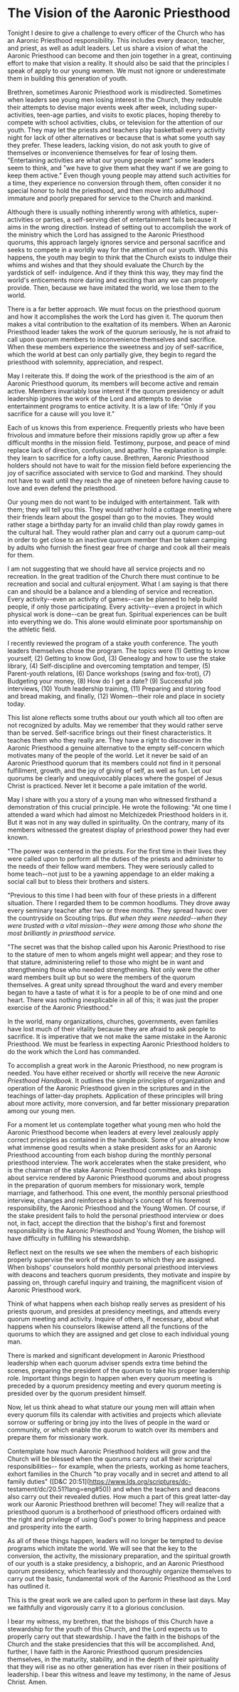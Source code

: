 # The Vision of the Aaronic Priesthood

Tonight I desire to give a challenge to every officer of the Church who has an
Aaronic Priesthood responsibility. This includes every deacon, teacher, and
priest, as well as adult leaders. Let us share a vision of what the Aaronic
Priesthood can become and then join together in a great, continuing effort to
make that vision a reality. It should also be said that the principles I speak
of apply to our young women. We must not ignore or underestimate them in
building this generation of youth.

Brethren, sometimes Aaronic Priesthood work is misdirected. Sometimes when
leaders see young men losing interest in the Church, they redouble their
attempts to devise major events week after week, including super-activities,
teen-age parties, and visits to exotic places, hoping thereby to compete with
school activities, clubs, or television for the attention of our youth. They
may let the priests and teachers play basketball every activity night for lack
of other alternatives or because that is what some youth say they prefer.
These leaders, lacking vision, do not ask youth to give of themselves or
inconvenience themselves for fear of losing them. "Entertaining activities are
what our young people want" some leaders seem to think, and "we have to give
them what they want if we are going to keep them active." Even though young
people may attend such activities for a time, they experience no conversion
through them, often consider it no special honor to hold the priesthood, and
then move into adulthood immature and poorly prepared for service to the
Church and mankind.

Although there is usually nothing inherently wrong with athletics, super-
activities or parties, a self-serving diet of entertainment fails because it
aims in the wrong direction. Instead of setting out to accomplish the work of
the ministry which the Lord has assigned to the Aaronic Priesthood quorums,
this approach largely ignores service and personal sacrifice and seeks to
compete in a worldly way for the attention of our youth. When this happens,
the youth may begin to think that the Church exists to indulge their whims and
wishes and that they should evaluate the Church by the yardstick of self-
indulgence. And if they think this way, they may find the world's enticements
more daring and exciting than any we can properly provide. Then, because we
have imitated the world, we lose them to the world.

There is a far better approach. We must focus on the priesthood quorum and how
it accomplishes the work the Lord has given it. The quorum then makes a vital
contribution to the exaltation of its members. When an Aaronic Priesthood
leader takes the work of the quorum seriously, he is not afraid to call upon
quorum members to inconvenience themselves and sacrifice. When these members
experience the sweetness and joy of self-sacrifice, which the world at best
can only partially give, they begin to regard the priesthood with solemnity,
appreciation, and respect.

May I reiterate this. If doing the work of the priesthood is the aim of an
Aaronic Priesthood quorum, its members will become active and remain active.
Members invariably lose interest if the quorum presidency or adult leadership
ignores the work of the Lord and attempts to devise entertainment programs to
entice activity. It is a law of life: "Only if you sacrifice for a cause will
you love it."

Each of us knows this from experience. Frequently priests who have been
frivolous and immature before their missions rapidly grow up after a few
difficult months in the mission field. Testimony, purpose, and peace of mind
replace lack of direction, confusion, and apathy. The explanation is simple:
they learn to sacrifice for a lofty cause. Brethren, Aaronic Priesthood
holders should not have to wait for the mission field before experiencing the
joy of sacrifice associated with service to God and mankind. They should not
have to wait until they reach the age of nineteen before having cause to love
and even defend the priesthood.

Our young men do not want to be indulged with entertainment. Talk with them;
they will tell you this. They would rather hold a cottage meeting where their
friends learn about the gospel than go to the movies. They would rather stage
a birthday party for an invalid child than play rowdy games in the cultural
hall. They would rather plan and carry out a quorum camp-out in order to get
close to an inactive quorum member than be taken camping by adults who furnish
the finest gear free of charge and cook all their meals for them.

I am not suggesting that we should have all service projects and no
recreation. In the great tradition of the Church there must continue to be
recreation and social and cultural enjoyment. What I am saying is that there
can and should be a balance and a blending of service and recreation. Every
activity--even an activity of games--can be planned to help build people, if
only those participating. Every activity--even a project in which physical
work is done--can be great fun. Spiritual experiences can be built into
everything we do. This alone would eliminate poor sportsmanship on the
athletic field.

I recently reviewed the program of a stake youth conference. The youth leaders
themselves chose the program. The topics were (1) Getting to know yourself,
(2) Getting to know God, (3) Genealogy and how to use the stake library, (4)
Self-discipline and overcoming temptation and temper, (5) Parent-youth
relations, (6) Dance workshops (swing and fox-trot), (7) Budgeting your money,
(8) How do I get a date? (9) Successful job interviews, (10) Youth leadership
training, (11) Preparing and storing food and bread making, and finally, (12)
Women--their role and place in society today.

This list alone reflects some truths about our youth which all too often are
not recognized by adults. May we remember that they would rather serve than be
served. Self-sacrifice brings out their finest characteristics. It teaches
them who they really are. They have a right to discover in the Aaronic
Priesthood a genuine alternative to the empty self-concern which motivates
many of the people of the world. Let it never be said of an Aaronic Priesthood
quorum that its members could not find in it personal fulfillment, growth, and
the joy of giving of self, as well as fun. Let our quorums be clearly and
unequivocably places where the gospel of Jesus Christ is practiced. Never let
it become a pale imitation of the world.

May I share with you a story of a young man who witnessed firsthand a
demonstration of this crucial principle. He wrote the following: "At one time
I attended a ward which had almost no Melchizedek Priesthood holders in it.
But it was not in any way dulled in spirituality. On the contrary, many of its
members witnessed the greatest display of priesthood power they had ever
known.

"The power was centered in the priests. For the first time in their lives they
were called upon to perform all the duties of the priests and administer to
the needs of their fellow ward members. They were seriously called to home
teach--not just to be a yawning appendage to an elder making a social call but
to bless their brothers and sisters.

"Previous to this time I had been with four of these priests in a different
situation. There I regarded them to be common hoodlums. They drove away every
seminary teacher after two or three months. They spread havoc over the
countryside on Scouting trips. _But when they were needed--when they were
trusted with a vital mission--they were among those who shone the most
brilliantly in priesthood service._

"The secret was that the bishop called upon his Aaronic Priesthood to rise to
the stature of men to whom angels might well appear; and they rose to that
stature, administering relief to those who might be in want and strengthening
those who needed strengthening. Not only were the other ward members built up
but so were the members of the quorum themselves. A great unity spread
throughout the ward and every member began to have a taste of what it is for a
people to be of one mind and one heart. There was nothing inexplicable in all
of this; it was just the proper exercise of the Aaronic Priesthood."

In the world, many organizations, churches, governments, even families have
lost much of their vitality because they are afraid to ask people to
sacrifice. It is imperative that we not make the same mistake in the Aaronic
Priesthood. We must be fearless in expecting Aaronic Priesthood holders to do
the work which the Lord has commanded.

To accomplish a great work in the Aaronic Priesthood, no new program is
needed. You have either received or shortly will receive the new _Aaronic
Priesthood Handbook._ It outlines the simple principles of organization and
operation of the Aaronic Priesthood given in the scriptures and in the
teachings of latter-day prophets. Application of these principles will bring
about more activity, more conversion, and far better missionary preparation
among our young men.

For a moment let us contemplate together what young men who hold the Aaronic
Priesthood become when leaders at every level zealously apply correct
principles as contained in the handbook. Some of you already know what immense
good results when a stake president asks for an Aaronic Priesthood accounting
from each bishop during the monthly personal priesthood interview. The work
accelerates when the stake president, who is the chairman of the stake Aaronic
Priesthood committee, asks bishops about service rendered by Aaronic
Priesthood quorums and about progress in the preparation of quorum members for
missionary work, temple marriage, and fatherhood. This one event, the monthly
personal priesthood interview, changes and reinforces a bishop's concept of
his foremost responsibility, the Aaronic Priesthood and the Young Women. Of
course, if the stake president fails to hold the personal priesthood interview
or does not, in fact, accept the direction that the bishop's first and
foremost responsibility is the Aaronic Priesthood and Young Women, the bishop
will have difficulty in fulfilling his stewardship.

Reflect next on the results we see when the members of each bishopric properly
supervise the work of the quorum to which they are assigned. When bishops'
counselors hold monthly personal priesthood interviews with deacons and
teachers quorum presidents, they motivate and inspire by passing on, through
careful inquiry and training, the magnificent vision of Aaronic Priesthood
work.

Think of what happens when each bishop really serves as president of his
priests quorum, and presides at presidency meetings, and attends every quorum
meeting and activity. Inquire of others, if necessary, about what happens when
his counselors likewise attend all the functions of the quorums to which they
are assigned and get close to each individual young man.

There is marked and significant development in Aaronic Priesthood leadership
when each quorum adviser spends extra time behind the scenes, preparing the
president of the quorum to take his proper leadership role. Important things
begin to happen when every quorum meeting is preceded by a quorum presidency
meeting and every quorum meeting is presided over by the quorum president
himself.

Now, let us think ahead to what stature our young men will attain when every
quorum fills its calendar with activities and projects which alleviate sorrow
or suffering or bring joy into the lives of people in the ward or community,
or which enable the quorum to watch over its members and prepare them for
missionary work.

Contemplate how much Aaronic Priesthood holders will grow and the Church will
be blessed when the quorums carry out all their scriptural responsibilities--
for example, when the priests, working as home teachers, exhort families in
the Church "to pray vocally and in secret and attend to all family duties"
([D&amp;C 20:51](https://www.lds.org/scriptures/dc-
testament/dc/20.51?lang=eng#50)) and when the teachers and deacons also carry
out their revealed duties. How much a part of this great latter-day work our
Aaronic Priesthood brethren will become! They will realize that a priesthood
quorum is a brotherhood of priesthood officers ordained with the right and
privilege of using God's power to bring happiness and peace and prosperity
into the earth.

As all of these things happen, leaders will no longer be tempted to devise
programs which imitate the world. We will see that the key to the conversion,
the activity, the missionary preparation, and the spiritual growth of our
youth is a stake presidency, a bishopric, and an Aaronic Priesthood quorum
presidency, which fearlessly and thoroughly organize themselves to carry out
the basic, fundamental work of the Aaronic Priesthood as the Lord has outlined
it.

This is the great work we are called upon to perform in these last days. May
we faithfully and vigorously carry it to a glorious conclusion.

I bear my witness, my brethren, that the bishops of this Church have a
stewardship for the youth of this Church, and the Lord expects us to properly
carry out that stewardship. I have the faith in the bishops of the Church and
the stake presidencies that this will be accomplished. And, further, I have
faith in the Aaronic Priesthood quorum presidencies themselves, in the
maturity, stability, and in the depth of their spirituality that they will
rise as no other generation has ever risen in their positions of leadership. I
bear this witness and leave my testimony, in the name of Jesus Christ. Amen.

